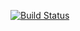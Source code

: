 [![Build Status](https://travis-ci.org/reitermarkus/ruby-datastructures.svg?branch=master)](https://travis-ci.org/reitermarkus/ruby-datastructures)
